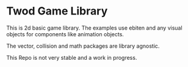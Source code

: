 # Twod Game Library

This is 2d basic game library. The examples use ebiten and any visual objects for components like animation objects.

The vector, collision and math packages are library agnostic.

This Repo is not very stable and a work in progress.

